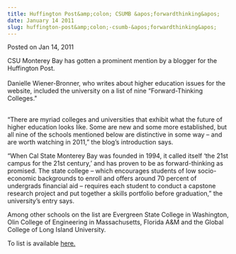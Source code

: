 ```yaml
---
title: Huffington Post&amp;colon; CSUMB &apos;forwardthinking&apos;
date: January 14 2011
slug: huffington-post&amp;colon;-csumb-&apos;forwardthinking&apos;
---
```


<span class="date">Posted on Jan 14, 2011 </span>

<p>CSU Monterey Bay has gotten a prominent mention by a blogger for
the Huffington Post.<br>
<br>
Danielle Wiener-Bronner, who writes about higher education issues
for the website, included the university on a list of nine
&#x201C;Forward-Thinking Colleges.&quot;</br></br></p>
<p>&#x201C;There are myriad colleges and universities that exhibit what
the future of higher education looks like. Some are new and some
more established, but all nine of the schools mentioned below are
distinctive in some way &#x2013; and are worth watching in 2011,&#x201D; the
blog&#x2019;s introduction says.</p>
<p>&#x201C;When Cal State Monterey Bay was founded in 1994, it called
itself &#x2018;the 21st campus for the 21st century,&#x2019; and has proven to be
as forward-thinking as promised. The state college &#x2013; which
encourages students of low socio-economic backgrounds to enroll and
offers around 70 percent of undergrads financial aid &#x2013; requires
each student to conduct a capstone research project and put
together a skills portfolio before graduation,&#x201D; the university&#x2019;s
entry says.</p>
<p>Among other schools on the list are Evergreen State College in
Washington, Olin College of Engineering in Massachusetts, Florida
A&amp;M and the Global College of Long Island University.</p>
<p>To list is available <a href="http://www.huffingtonpost.com/2010/12/31/9-forwardthinking-schools_n_803008.html#s217483&amp;title=Cal%20State-Monterey%20Bay%20" rel="nofollow">here.</a><br>
&#xA0;</br></p>
